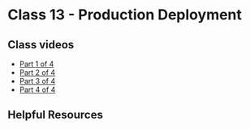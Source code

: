# Class 13 -  Production Deployment

## Class videos
 - [Part 1 of 4]()
 - [Part 2 of 4]()
 - [Part 3 of 4]()
 - [Part 4 of 4]()

## Helpful Resources

